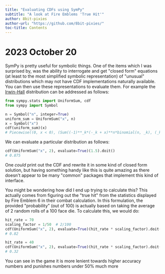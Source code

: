 ```yaml
---
title: "Evaluating CDFs using SymPy"
subtitle: "A look at Fire Emblems 'True Hit'"
author: 8bit-pixies
author-url: "https://github.com/8bit-pixies/"
toc-title: Contents
---
```


# 2023 October 20

SymPy is pretty useful for symbolic things. One of the items which I was surprised by, was the ability to interrogate and get "closed form" equations (at least to the most simplified symbolic representation) of "unusual" distributions which may not have CDF implementations naturally available. You can then use these representations to evaluate them. For example the [Irwin-Hall](https://en.wikipedia.org/wiki/Irwin%E2%80%93Hall_distribution) distribution can be addressed as follows:

```py
from sympy.stats import UniformSum, cdf
from sympy import Symbol

n = Symbol("n", integer=True)
uniform_sum = UniformSum("x", n)
x = Symbol("x")
cdf(uniform_sum)(x)
# Piecewise((0, x < 0), (Sum((-1)**_k*(-_k + x)**n*binomial(n, _k), (_k, 0, floor(x)))/factorial(n), n >= x), (1, True))
```

We can evaluate a particular distribution as follows:

```py
cdf(UniformSum("x", 2), evaluate=True)(1.5).doit()
# 0.875
```

One _could_ print out the CDF and rewrite it in some kind of closed form solution, but having something handy like this is quite amazing as there doesn't appear to be many "common" packages that implement this kind of interface. 

You might be wondering how did I end up trying to calculate this? This actually comes from figuring out the "true hit" from the statistics displayed by Fire Emblem 6 in their combat calculation. In this formulation, the provided "probability" (out of 100) is actually based on taking the average of 2 random rolls of a 100 face die. To calculate this, we would do:

```py
hit_rate = 70
scaling_factor = 1/50  # 2/100
cdf(UniformSum("x", 2), evaluate=True)(hit_rate * scaling_factor).doit()
# 0.82

hit_rate = 40
cdf(UniformSum("x", 2), evaluate=True)(hit_rate * scaling_factor).doit()
# 0.32
```

You can see in the game it is more lenient towards higher accuracy numbers and punishes numbers under 50% much more